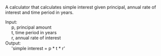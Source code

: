 A calculator that calculates simple interest given principal, annual rate of interest and time period in years.  

Input:  
&nbsp;&nbsp;&nbsp;&nbsp;&nbsp;p, principal amount  
&nbsp;&nbsp;&nbsp;&nbsp;&nbsp;t, time period in years  
&nbsp;&nbsp;&nbsp;&nbsp;&nbsp;r, annual rate of interest  
Output:  
&nbsp;&nbsp;&nbsp;&nbsp;&nbsp;'simple interest = p * t * r'
